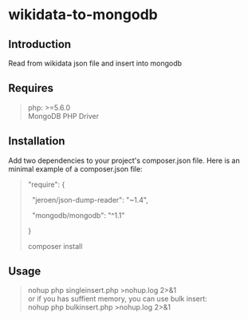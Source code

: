 # wikidata-to-mongodb

## Introduction  
Read from wikidata json file and insert into mongodb

## Requires  
> php: >=5.6.0  
> MongoDB PHP Driver

## Installation  
Add two dependencies to your project's composer.json file. Here is an minimal example of a composer.json file:

> "require": { 
> 
>   "jeroen/json-dump-reader": "~1.4", 
> 
>   "mongodb/mongodb": "^1.1"  
> 
> }
>
> composer install

## Usage
> nohup php singleinsert.php >nohup.log 2>&1  
> or if you has suffient memory, you can use bulk insert:  
> nohup php bulkinsert.php >nohup.log 2>&1
